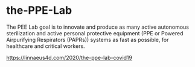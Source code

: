# the-PPE-Lab
The PEE Lab goal is to innovate and produce as many active autonomous sterilization and active personal protective equipment (PPE or Powered Airpurifying Respirators (PAPRs)) systems as fast as possible, for healthcare and critical workers.

https://linnaeus4d.com/2020/the-ppe-lab-covid19

